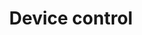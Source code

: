 ---
weight: 50
title: Device control
layout: bundle
collection: 'guides/reference/device-control'
---